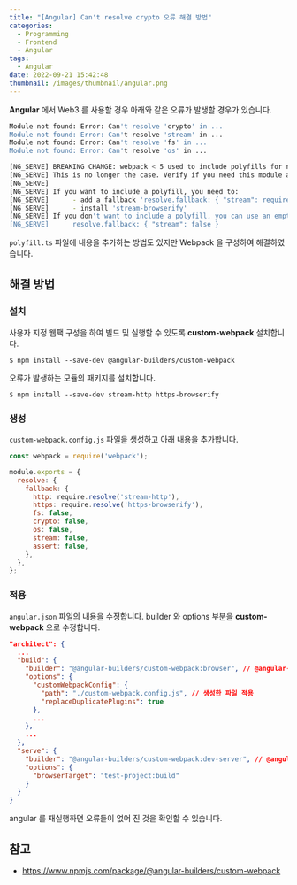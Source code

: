 ```yaml
---
title: "[Angular] Can't resolve crypto 오류 해결 방법"
categories:
  - Programming
  - Frontend
  - Angular
tags:
  - Angular
date: 2022-09-21 15:42:48
thumbnail: /images/thumbnail/angular.png
---
```


**Angular** 에서 Web3 를 사용할 경우 아래와 같은 오류가 발생할 경우가 있습니다.

```bash
Module not found: Error: Can't resolve 'crypto' in ...
Module not found: Error: Can't resolve 'stream' in ...
Module not found: Error: Can't resolve 'fs' in ...
Module not found: Error: Can't resolve 'os' in ...
```

```bash
[NG_SERVE] BREAKING CHANGE: webpack < 5 used to include polyfills for node.js core modules by default.
[NG_SERVE] This is no longer the case. Verify if you need this module and configure a polyfill for it.
[NG_SERVE]
[NG_SERVE] If you want to include a polyfill, you need to:
[NG_SERVE]      - add a fallback 'resolve.fallback: { "stream": require.resolve("stream-browserify") }'
[NG_SERVE]      - install 'stream-browserify'
[NG_SERVE] If you don't want to include a polyfill, you can use an empty module like this:
[NG_SERVE]      resolve.fallback: { "stream": false }
```

`polyfill.ts` 파일에 내용을 추가하는 방법도 있지만 Webpack 을 구성하여 해결하였습니다.

## 해결 방법

### 설치

사용자 지정 웹팩 구성을 하여 빌드 및 실행할 수 있도록 **custom-webpack** 설치합니다.

```shell
$ npm install --save-dev @angular-builders/custom-webpack
```

오류가 발생하는 모듈의 패키지를 설치합니다.

```shell
$ npm install --save-dev stream-http https-browserify
```

### 생성

`custom-webpack.config.js` 파일을 생성하고 아래 내용을 추가합니다.

```js
const webpack = require('webpack');

module.exports = {
  resolve: {
    fallback: {
      http: require.resolve('stream-http'),
      https: require.resolve('https-browserify'),
      fs: false,
      crypto: false,
      os: false,
      stream: false,
      assert: false,
    },
  },
};
```

### 적용

`angular.json` 파일의 내용을 수정합니다. builder 와 options 부분을 **custom-webpack** 으로 수정합니다.

```json
"architect": {
  ...
  "build": {
    "builder": "@angular-builders/custom-webpack:browser", // @angular-builders/custom-webpack 으로 변경
    "options": {
      "customWebpackConfig": {
        "path": "./custom-webpack.config.js", // 생성한 파일 적용
        "replaceDuplicatePlugins": true
      },
      ...
    },
    ...
  },
  "serve": {
    "builder": "@angular-builders/custom-webpack:dev-server", // @angular-builders/custom-webpack 으로 변경
    "options": {
      "browserTarget": "test-project:build"
    }
  }
}
```

angular 를 재실행하면 오류들이 없어 진 것을 확인할 수 있습니다.

## 참고

- https://www.npmjs.com/package/@angular-builders/custom-webpack
